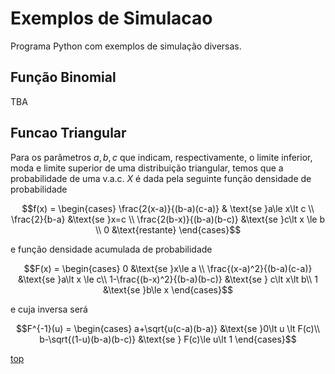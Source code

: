 # Exemplos de Simulacao

Programa Python com exemplos de simulação diversas.

## Função Binomial

TBA

## Funcao Triangular

Para os parâmetros $a, b, c$ que indicam, respectivamente, o limite inferior, moda e limite superior de uma distribuição triangular, temos que a probabilidade de uma v.a.c. $X$ é dada pela seguinte função densidade de probabilidade

$$f(x) = \begin{cases}
    \frac{2(x-a)}{(b-a)(c-a)} & \text{se }a\le x\lt c \\
    \frac{2}{b-a} &\text{se }x=c \\
    \frac{2(b-x)}{(b-a)(b-c)} &\text{se }c\lt x \le b \\
    0 &\text{restante}
    \end{cases}$$

e função densidade acumulada de probabilidade

$$F(x) = \begin{cases}
    0 &\text{se }x\le a \\
    \frac{(x-a)^2}{(b-a)(c-a)} &\text{se }a\lt x \le c\\
    1-\frac{(b-x)^2}{(b-a)(b-c)} &\text{se } c\lt x\lt b\\
    1 &\text{se }b\le x
    \end{cases}$$

e cuja inversa será

$$F^{-1}(u) = \begin{cases}
    a+\sqrt{u(c-a)(b-a)} &\text{se }0\lt u \lt F(c)\\
    b-\sqrt{(1-u)(b-a)(b-c)} &\text{se } F(c)\le u\lt 1
    \end{cases}$$

[top](#exemplos-de-simulacao)
